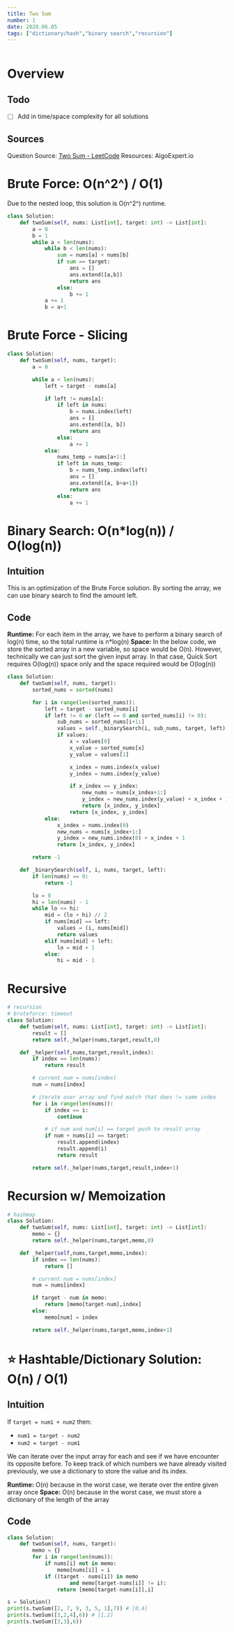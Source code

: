 ```yaml
---
title: Two Sum
number: 1
date: 2020.06.05
tags: ["dictionary/hash","binary search","recursion"]
---
```


```toc

```

# Overview
## Todo
- [ ] Add in time/space complexity for all solutions

## Sources
Question Source: [Two Sum - LeetCode](https://leetcode.com/problems/two-sum/)
Resources: AlgoExpert.io



# Brute Force: O(n^2^) / O(1)
Due to the nested loop, this solution is O(n^2^) runtime.

```python
class Solution:
    def twoSum(self, nums: List[int], target: int) -> List[int]:
        a = 0
        b = 1
        while a < len(nums):
            while b < len(nums):
                sum = nums[a] + nums[b]
                if sum == target:
                    ans = []
                    ans.extend([a,b])
                    return ans
                else:
                    b += 1
            a += 1
            b = a+1
```

# Brute Force - Slicing

```python
class Solution:
    def twoSum(self, nums, target):
        a = 0

        while a < len(nums):
            left = target - nums[a]

            if left != nums[a]:
                if left in nums:
                    b = nums.index(left)
                    ans = []
                    ans.extend([a, b])
                    return ans
                else:
                    a += 1
            else:
                nums_temp = nums[a+1:]
                if left in nums_temp:
                    b = nums_temp.index(left)
                    ans = []
                    ans.extend([a, b+a+1])
                    return ans
                else:
                    a += 1
```

# Binary Search: O(n*log(n)) / O(log(n))
## Intuition
This is an optimization of the Brute Force solution. By sorting the array, we can use binary search to find the amount left.

## Code
**Runtime:** For each item in the array, we have to perform a binary search of log(n) time, so the total runtime is n*log(n)
**Space:** In the below code, we store the sorted array in a new variable, so space would be O(n). However, technically we can just sort the given input array. In that case, Quick Sort requires O(log(n)) space only and the space required would be O(log(n))

```python
class Solution:
    def twoSum(self, nums, target):
        sorted_nums = sorted(nums)

        for i in range(len(sorted_nums)):
            left = target - sorted_nums[i]
            if left != 0 or (left == 0 and sorted_nums[i] != 0):
                sub_nums = sorted_nums[i+1:]
                values = self._binarySearch(i, sub_nums, target, left)
                if values:
                    x = values[0]
                    x_value = sorted_nums[x]
                    y_value = values[1]

                    x_index = nums.index(x_value)
                    y_index = nums.index(y_value)

                    if x_index == y_index:
                        new_nums = nums[x_index+1:]
                        y_index = new_nums.index(y_value) + x_index + 1
                        return [x_index, y_index]
                    return [x_index, y_index]
            else:
                x_index = nums.index(0)
                new_nums = nums[x_index+1:]
                y_index = new_nums.index(0) + x_index + 1
                return [x_index, y_index]

        return -1

    def _binarySearch(self, i, nums, target, left):
        if len(nums) == 0:
            return -1

        lo = 0
        hi = len(nums) - 1
        while lo <= hi:
            mid = (lo + hi) // 2
            if nums[mid] == left:
                values = (i, nums[mid])
                return values
            elif nums[mid] < left:
                lo = mid + 1
            else:
                hi = mid - 1
```

# Recursive
```python
# recursion
# bruteforce: timeout
class Solution:
    def twoSum(self, nums: List[int], target: int) -> List[int]:
        result = []
        return self._helper(nums,target,result,0)

    def _helper(self,nums,target,result,index):
        if index == len(nums):
            return result

        # current num = nums[index]
        num = nums[index]

        # iterate over array and find match that does != same index
        for i in range(len(nums)):
            if index == i:
                continue

            # if num and num[i] == target push to result array
            if num + nums[i] == target:
                result.append(index)
                result.append(i)
                return result

        return self._helper(nums,target,result,index+1)
```

# Recursion w/ Memoization
```python
# hashmap
class Solution:
    def twoSum(self, nums: List[int], target: int) -> List[int]:
        memo = {}
        return self._helper(nums,target,memo,0)

    def _helper(self,nums,target,memo,index):
        if index == len(nums):
            return []

        # current num = nums[index]
        num = nums[index]

        if target - num in memo:
            return [memo[target-num],index]
        else:
            memo[num] = index

        return self._helper(nums,target,memo,index+1)
```

# ⭐️ Hashtable/Dictionary Solution: O(n) / O(1)
## Intuition
If `target = num1 + num2` then:
* `num1 = target - num2`
* `num2 = target - num1`

We can iterate over the input array for each and see if we have encounter its opposite before. To keep track of which numbers we have already visited previously, we use a dictionary to store the value and its index.

**Runtime:** O(n) because in the worst case, we iterate over the entire given array once
**Space:** O(n) because in the worst case, we must store a dictionary of the length of the array

## Code
```py
class Solution:
    def twoSum(self, nums, target):
        memo = {}
        for i in range(len(nums)):
            if nums[i] not in memo:
                memo[nums[i]] = i
            if ((target - nums[i]) in memo
                    and memo[target-nums[i]] != i):
                return [memo[target-nums[i]],i]

s = Solution()
print(s.twoSum([2, 7, 9, 3, 5, 1],7)) # [0,4]
print(s.twoSum([3,2,4],6)) # [1,2]
print(s.twoSum([3,3],6))
```
